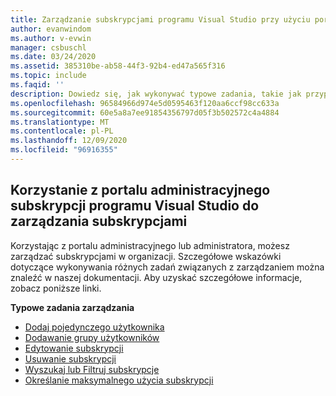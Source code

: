 ```yaml
---
title: Zarządzanie subskrypcjami programu Visual Studio przy użyciu portalu administracyjnego Visual Studio Subscription | Microsoft Docs
author: evanwindom
ms.author: v-evwin
manager: csbuschl
ms.date: 03/24/2020
ms.assetid: 385310be-ab58-44f3-92b4-ed47a565f316
ms.topic: include
ms.faqid: ''
description: Dowiedz się, jak wykonywać typowe zadania, takie jak przypisywanie subskrypcji, wprowadzanie zmian, wyszukiwanie i Ustawianie preferencji w portalu administratora subskrypcji programu Visual Studio
ms.openlocfilehash: 96584966d974e5d0595463f120aa6ccf98cc633a
ms.sourcegitcommit: 60e5a8a7ee91854356797d05f3b502572c4a4884
ms.translationtype: MT
ms.contentlocale: pl-PL
ms.lasthandoff: 12/09/2020
ms.locfileid: "96916355"
---
```

## <a name="using-the-visual-studio-subscriptions-administration-portal-to-manage-subscriptions"></a>Korzystanie z portalu administracyjnego subskrypcji programu Visual Studio do zarządzania subskrypcjami
Korzystając z portalu administracyjnego lub administratora, możesz zarządzać subskrypcjami w organizacji.  Szczegółowe wskazówki dotyczące wykonywania różnych zadań związanych z zarządzaniem można znaleźć w naszej dokumentacji.  Aby uzyskać szczegółowe informacje, zobacz poniższe linki. 

**Typowe zadania zarządzania**
- [Dodaj pojedynczego użytkownika](https://docs.microsoft.com/visualstudio/subscriptions/assign-license)
- [Dodawanie grupy użytkowników](https://docs.microsoft.com/visualstudio/subscriptions/assign-license-bulk)
- [Edytowanie subskrypcji](https://docs.microsoft.com/visualstudio/subscriptions/edit-license)
- [Usuwanie subskrypcji](https://docs.microsoft.com/visualstudio/subscriptions/delete-license)
- [Wyszukaj lub Filtruj subskrypcje](https://docs.microsoft.com/visualstudio/subscriptions/search-license)
- [Określanie maksymalnego użycia subskrypcji](https://docs.microsoft.com/visualstudio/subscriptions/maximum-usage)
